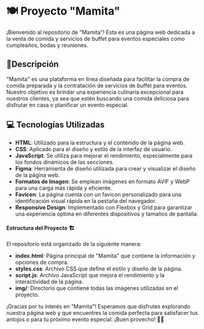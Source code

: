 # 🍽️ Proyecto "Mamita" 

¡Bienvenido al repositorio de "Mamita"! Esta es una página web dedicada a la venta de comida y servicios de buffet para eventos especiales como cumpleaños, bodas y reuniones.

## 📝Descripción 

"Mamita" es una plataforma en línea diseñada para facilitar la compra de comida preparada y la contratación de servicios de buffet para eventos. Nuestro objetivo es brindar una experiencia culinaria excepcional para nuestros clientes, ya sea que estén buscando una comida deliciosa para disfrutar en casa o planificar un evento especial.

## 💻 Tecnologías Utilizadas 

- **HTML**: Utilizado para la estructura y el contenido de la página web.
- **CSS**: Aplicado para el diseño y estilo de la interfaz de usuario.
- **JavaScript**: Se utiliza para mejorar el rendimiento, especialmente para los fondos dinámicos de las secciones.
- **Figma**: Herramienta de diseño utilizada para crear y visualizar el diseño de la página web.
- **Formatos de Imagen**: Se emplean imágenes en formato AVIF y WebP para una carga más rápida y eficiente.
- **Favicon**: La página cuenta con un favicon personalizado para una identificación visual rápida en la pestaña del navegador.
- **Responsive Design**: Implementado con Flexbox y Grid para garantizar una experiencia óptima en diferentes dispositivos y tamaños de pantalla.

#### Estructura del Proyecto 🏗️

El repositorio está organizado de la siguiente manera:

- **index.html**: Página principal de "Mamita" que contiene la información y opciones de compra.
- **styles.css**: Archivo CSS que define el estilo y diseño de la página.
- **script.js**: Archivo JavaScript que mejora el rendimiento y la interactividad de la página.
- **img/**: Directorio que contiene todas las imágenes utilizadas en el proyecto.

¡Gracias por tu interés en "Mamita"! Esperamos que disfrutes explorando nuestra página web y que encuentres la comida perfecta para satisfacer tus antojos o para tu próximo evento especial. ¡Buen provecho! 🥳🍴
